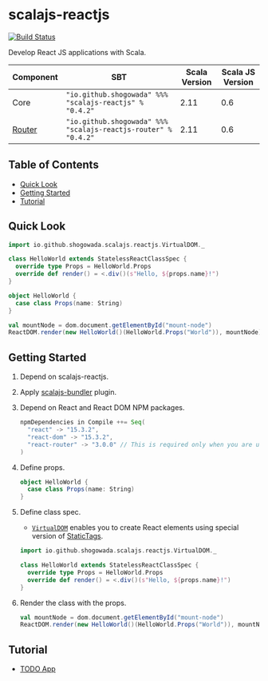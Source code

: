 # scalajs-reactjs

[![Build Status](https://travis-ci.org/shogowada/scalajs-reactjs.svg?branch=master)](https://travis-ci.org/shogowada/scalajs-reactjs)

Develop React JS applications with Scala.

|Component|SBT|Scala Version|Scala JS Version|
|---|---|---|---|
|Core|```"io.github.shogowada" %%% "scalajs-reactjs" % "0.4.2"```|2.11|0.6|
|[Router](/router)|```"io.github.shogowada" %%% "scalajs-reactjs-router" % "0.4.2"```|2.11|0.6|

## Table of Contents

- [Quick Look](#quick-look)
- [Getting Started](#getting-started)
- [Tutorial](#tutorial)

## Quick Look

```scala
import io.github.shogowada.scalajs.reactjs.VirtualDOM._

class HelloWorld extends StatelessReactClassSpec {
  override type Props = HelloWorld.Props
  override def render() = <.div()(s"Hello, ${props.name}!")
}

object HelloWorld {
  case class Props(name: String)
}

val mountNode = dom.document.getElementById("mount-node")
ReactDOM.render(new HelloWorld()(HelloWorld.Props("World")), mountNode)
```

## Getting Started

1. Depend on scalajs-reactjs.

2. Apply [scalajs-bundler](https://scalacenter.github.io/scalajs-bundler/getting-started.html) plugin.

3. Depend on React and React DOM NPM packages.

    ```sbt
    npmDependencies in Compile ++= Seq(
      "react" -> "15.3.2",
      "react-dom" -> "15.3.2",
      "react-router" -> "3.0.0" // This is required only when you are using React Router.
    )
    ```

4. Define props.

    ```scala
    object HelloWorld {
      case class Props(name: String)
    }
    ```

5. Define class spec.
    - [```VirtualDOM```](core/src/main/scala/io/github/shogowada/scalajs/reactjs/VirtualDOM.scala) enables you to create React elements using special version of [StaticTags](https://github.com/shogowada/statictags).

    ```scala
    import io.github.shogowada.scalajs.reactjs.VirtualDOM._

    class HelloWorld extends StatelessReactClassSpec {
      override type Props = HelloWorld.Props
      override def render() = <.div()(s"Hello, ${props.name}!")
    }
    ```

6. Render the class with the props.

    ```scala
    val mountNode = dom.document.getElementById("mount-node")
    ReactDOM.render(new HelloWorld()(HelloWorld.Props("World")), mountNode)
    ```

## Tutorial

- [TODO App](example/todo-app)
